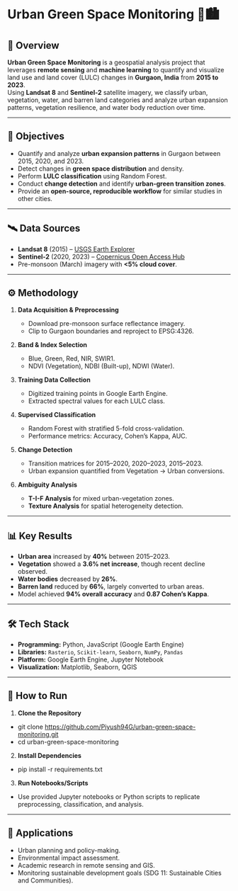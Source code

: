 # Urban Green Space Monitoring 🌳🏙️

## 📌 Overview
**Urban Green Space Monitoring** is a geospatial analysis project that leverages **remote sensing** and **machine learning** to quantify and visualize land use and land cover (LULC) changes in **Gurgaon, India** from **2015 to 2023**.  
Using **Landsat 8** and **Sentinel-2** satellite imagery, we classify urban, vegetation, water, and barren land categories and analyze urban expansion patterns, vegetation resilience, and water body reduction over time.

---

## 🎯 Objectives
- Quantify and analyze **urban expansion patterns** in Gurgaon between 2015, 2020, and 2023.
- Detect changes in **green space distribution** and density.
- Perform **LULC classification** using Random Forest.
- Conduct **change detection** and identify **urban-green transition zones**.
- Provide an **open-source, reproducible workflow** for similar studies in other cities.

---

## 🛰️ Data Sources
- **Landsat 8** (2015) – [USGS Earth Explorer](https://earthexplorer.usgs.gov/)  
- **Sentinel-2** (2020, 2023) – [Copernicus Open Access Hub](https://scihub.copernicus.eu/)  
- Pre-monsoon (March) imagery with **<5% cloud cover**.

---

## ⚙️ Methodology
1. **Data Acquisition & Preprocessing**
   - Download pre-monsoon surface reflectance imagery.
   - Clip to Gurgaon boundaries and reproject to EPSG:4326.

2. **Band & Index Selection**
   - Blue, Green, Red, NIR, SWIR1.
   - NDVI (Vegetation), NDBI (Built-up), NDWI (Water).

3. **Training Data Collection**
   - Digitized training points in Google Earth Engine.
   - Extracted spectral values for each LULC class.

4. **Supervised Classification**
   - Random Forest with stratified 5-fold cross-validation.
   - Performance metrics: Accuracy, Cohen’s Kappa, AUC.

5. **Change Detection**
   - Transition matrices for 2015–2020, 2020–2023, 2015–2023.
   - Urban expansion quantified from Vegetation → Urban conversions.

6. **Ambiguity Analysis**
   - **T-I-F Analysis** for mixed urban-vegetation zones.
   - **Texture Analysis** for spatial heterogeneity detection.

---

## 📊 Key Results
- **Urban area** increased by **40%** between 2015–2023.
- **Vegetation** showed a **3.6% net increase**, though recent decline observed.
- **Water bodies** decreased by **26%**.
- **Barren land** reduced by **66%**, largely converted to urban areas.
- Model achieved **94% overall accuracy** and **0.87 Cohen’s Kappa**.

---

## 🛠️ Tech Stack
- **Programming:** Python, JavaScript (Google Earth Engine)
- **Libraries:** `Rasterio`, `Scikit-learn`, `Seaborn`, `NumPy`, `Pandas`
- **Platform:** Google Earth Engine, Jupyter Notebook
- **Visualization:** Matplotlib, Seaborn, QGIS

---

## 🚀 How to Run
1. **Clone the Repository**

- git clone https://github.com/Piyush94G/urban-green-space-monitoring.git
- cd urban-green-space-monitoring

2. **Install Dependencies**

- pip install -r requirements.txt

3. **Run Notebooks/Scripts**

- Use provided Jupyter notebooks or Python scripts to replicate preprocessing, classification, and analysis.

---

## 📌 Applications
- Urban planning and policy-making.
- Environmental impact assessment.
- Academic research in remote sensing and GIS.
- Monitoring sustainable development goals (SDG 11: Sustainable Cities and Communities).


